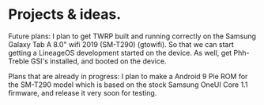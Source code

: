 # Projects & ideas.

Future plans:
I plan to get TWRP built and running correctly on the Samsung Galaxy Tab A 8.0" wifi 2019 (SM-T290) (gtowifi). So that we can start getting a LineageOS development started on the device. As well, get Phh-Treble GSI's installed, and booted on the device.

Plans that are already in progress:
I plan to make a Android 9 Pie ROM for the SM-T290 model which is based on the stock Samsung OneUI Core 1.1 firmware, and release it very soon for testing.
